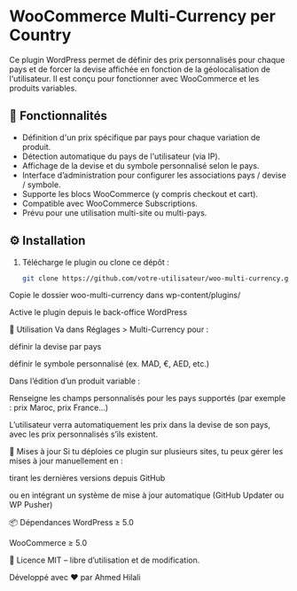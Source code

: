 # WooCommerce Multi-Currency per Country

Ce plugin WordPress permet de définir des prix personnalisés pour chaque pays et de forcer la devise affichée en fonction de la géolocalisation de l'utilisateur. Il est conçu pour fonctionner avec WooCommerce et les produits variables.

## 🧩 Fonctionnalités

- Définition d'un prix spécifique par pays pour chaque variation de produit.
- Détection automatique du pays de l'utilisateur (via IP).
- Affichage de la devise et du symbole personnalisé selon le pays.
- Interface d’administration pour configurer les associations pays / devise / symbole.
- Supporte les blocs WooCommerce (y compris checkout et cart).
- Compatible avec WooCommerce Subscriptions.
- Prévu pour une utilisation multi-site ou multi-pays.

## ⚙️ Installation

1. Télécharge le plugin ou clone ce dépôt :
   ```bash
   git clone https://github.com/votre-utilisateur/woo-multi-currency.git
Copie le dossier woo-multi-currency dans wp-content/plugins/

Active le plugin depuis le back-office WordPress

🚀 Utilisation
Va dans Réglages > Multi-Currency pour :

définir la devise par pays

définir le symbole personnalisé (ex. MAD, €, AED, etc.)

Dans l’édition d’un produit variable :

Renseigne les champs personnalisés pour les pays supportés (par exemple : prix Maroc, prix France…)

L’utilisateur verra automatiquement les prix dans la devise de son pays, avec les prix personnalisés s’ils existent.

🔄 Mises à jour
Si tu déploies ce plugin sur plusieurs sites, tu peux gérer les mises à jour manuellement en :

tirant les dernières versions depuis GitHub

ou en intégrant un système de mise à jour automatique (GitHub Updater ou WP Pusher)

📦 Dépendances
WordPress ≥ 5.0

WooCommerce ≥ 5.0

📄 Licence
MIT – libre d’utilisation et de modification.

Développé avec ❤️ par Ahmed Hilali